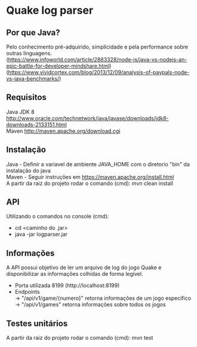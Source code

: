 # Quake log parser
## Por que Java?
Pelo conhecimento pré-adquirido, simplicidade e pela performance sobre outras linguagens.  
(https://www.infoworld.com/article/2883328/node-js/java-vs-nodejs-an-epic-battle-for-developer-mindshare.html)  
(https://www.vividcortex.com/blog/2013/12/09/analysis-of-paypals-node-vs-java-benchmarks/)  

## Requisitos
Java JDK 8 http://www.oracle.com/technetwork/java/javase/downloads/jdk8-downloads-2133151.html  
Maven  http://maven.apache.org/download.cgi  

## Instalação
Java - Definir a variavel de ambiente JAVA_HOME com o diretorio "bin" da instalação do java  
Maven - Seguir instruções em https://maven.apache.org/install.html  
A partir da raiz do projeto rodar o comando (cmd): mvn clean install  

## API
Utilizando o comandos no console (cmd):  
- cd <caminho do .jar>  
- java -jar logparser.jar  

## Informações
A API possui objetivo de ler um arquivo de log do jogo Quake e disponibilizar as informações colhidas de forma legível.  
- Porta utilizada 8199 (http://localhost:8199)  
- Endpoints  
  -> "/api/v1/game/{numero}" retorna informações de um jogo especifico  
  -> "/api/v1/games" retorna informações sobre todos os jogos  

## Testes unitários
A partir da raiz do projeto rodar o comando (cmd): mvn test  
